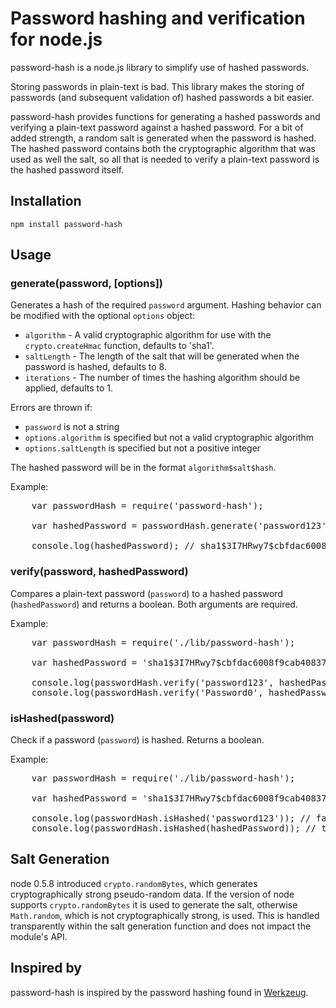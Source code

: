 # Password hashing and verification for node.js

password-hash is a node.js library to simplify use of hashed passwords.

Storing passwords in plain-text is bad.  This library makes the storing of passwords (and subsequent validation of) hashed passwords a bit easier.  

password-hash provides functions for generating a hashed passwords and verifying a plain-text password against a hashed password.  For a bit of added strength, a random salt is generated when the password is hashed.  The hashed password contains both the cryptographic algorithm that was used as well the salt, so all that is needed to verify a plain-text password is the hashed password itself.

## Installation

    npm install password-hash

## Usage

### generate(password, [options])

Generates a hash of the required `password` argument.  Hashing behavior can be modified with the optional `options` object:

* `algorithm` - A valid cryptographic algorithm for use with the `crypto.createHmac` function, defaults to 'sha1'.
* `saltLength` - The length of the salt that will be generated when the password is hashed, defaults to 8.
* `iterations` - The number of times the hashing algorithm should be applied, defaults to 1.

Errors are thrown if:

* `password` is not a string
* `options.algorithm` is specified but not a valid cryptographic algorithm
* `options.saltLength` is specified but not a positive integer

The hashed password will be in the format `algorithm$salt$hash`.

Example:
<pre>
    var passwordHash = require('password-hash');

    var hashedPassword = passwordHash.generate('password123');

    console.log(hashedPassword); // sha1$3I7HRwy7$cbfdac6008f9cab4083784cbd1874f76618d2a97
</pre>

### verify(password, hashedPassword)

Compares a plain-text password (`password`) to a hashed password (`hashedPassword`) and returns a boolean.  Both arguments are required.

Example:
<pre>
    var passwordHash = require('./lib/password-hash');

    var hashedPassword = 'sha1$3I7HRwy7$cbfdac6008f9cab4083784cbd1874f76618d2a97';
    
    console.log(passwordHash.verify('password123', hashedPassword)); // true
    console.log(passwordHash.verify('Password0', hashedPassword)); // false
</pre>

### isHashed(password)

Check if a password (`password`) is hashed.  Returns a boolean.

Example:
<pre>
    var passwordHash = require('./lib/password-hash');

    var hashedPassword = 'sha1$3I7HRwy7$cbfdac6008f9cab4083784cbd1874f76618d2a97';
    
    console.log(passwordHash.isHashed('password123')); // false
    console.log(passwordHash.isHashed(hashedPassword)); // true
</pre>

## Salt Generation

node 0.5.8 introduced `crypto.randomBytes`, which generates cryptographically strong pseudo-random data. If the version of node supports `crypto.randomBytes` it is used to generate the salt, otherwise `Math.random`, which is not cryptographically strong, is used. This is handled transparently within the salt generation function and does not impact the module's API. 

## Inspired by

password-hash is inspired by the password hashing found in [Werkzeug](http://werkzeug.pocoo.org/).
